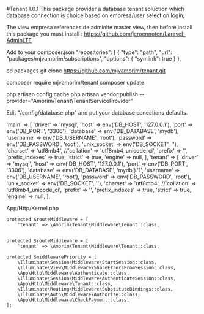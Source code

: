 #Tenant  1.0.1
This package provider a database tenant soluction which database connection is choice based on empresa/user select on login;

The view empresa references de adminlte master view, then before install this package you must install :
https://github.com/jeroennoten/Laravel-AdminLTE


Add to your composer.json
 "repositories": [
        {
            "type": "path",
            "url": "packages/mjvamorim/subscriptions",
            "options": {
                "symlink": true
            }
        },

cd packages
git clone https://github.com/mjvamorim/tenant.git

composer require mjvamorim/tenant
composer update

php artisan config:cache
php artisan vendor:publish --provider="Amorim\Tenant\TenantServiceProvider"

Edit "/config/database.php" and put your database conections defaults.

'main' => [
            'driver' => 'mysql',
            'host' => env('DB_HOST', '127.0.0.1'),
            'port' => env('DB_PORT', '3306'),
            'database' => env('DB_DATABASE', 'mydb'),
            'username' => env('DB_USERNAME', 'root'),
            'password' => env('DB_PASSWORD', 'root'),
            'unix_socket' => env('DB_SOCKET', ''),
            'charset' => 'utf8mb4',
            //'collation' => 'utf8mb4_unicode_ci',
            'prefix' => '',
            'prefix_indexes' => true,
            'strict' => true,
            'engine' => null,
        ],
        'tenant' => [
            'driver' => 'mysql',
            'host' => env('DB_HOST', '127.0.0.1'),
            'port' => env('DB_PORT', '3306'),
            'database' => env('DB_DATABASE', 'mydb').'1',
            'username' => env('DB_USERNAME', 'root'),
            'password' => env('DB_PASSWORD', 'root'),
            'unix_socket' => env('DB_SOCKET', ''),
            'charset' => 'utf8mb4',
            //'collation' => 'utf8mb4_unicode_ci',
            'prefix' => '',
            'prefix_indexes' => true,
            'strict' => true,
            'engine' => null,
        ],
    





App/Http/Kernel.php

    protected $routeMiddleware = [
        'tenant' => \Amorim\Tenant\Middleware\Tenant::class,


    protected $routeMiddleware = [
        'tenant' => \Amorim\Tenant\Middleware\Tenant::class,

    protected $middlewarePriority = [
        \Illuminate\Session\Middleware\StartSession::class,
        \Illuminate\View\Middleware\ShareErrorsFromSession::class,
        \App\Http\Middleware\Authenticate::class,
        \Illuminate\Session\Middleware\AuthenticateSession::class,
        \App\Http\Middleware\Tenant::class,
        \Illuminate\Routing\Middleware\SubstituteBindings::class,
        \Illuminate\Auth\Middleware\Authorize::class,
        \App\Http\Middleware\CheckPayment::class,
    ];

